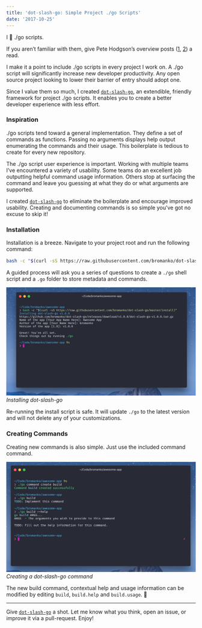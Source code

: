 ```yaml
---
title: 'dot-slash-go: Simple Project ./go Scripts'
date: '2017-10-25'
---
```

I 💛 ./go scripts.

If you aren’t familiar with them, give Pete Hodgson’s overview posts ([1](https://www.thoughtworks.com/insights/blog/praise-go-script-part-i), [2](https://www.thoughtworks.com/insights/blog/praise-go-script-part-ii)) a read.

I make it a point to include ./go scripts in every project I work on. A ./go script will significantly increase new developer productivity. Any open source project looking to lower their barrier of entry should adopt one.

Since I value them so much, I created [`dot-slash-go`](https://github.com/bromanko/dot-slash-go), an extendible, friendly framework for project ./go scripts. It enables you to create a better developer experience with less effort.

### Inspiration

./go scripts tend toward a general implementation. They define a set of commands as functions. Passing no arguments displays help output enumerating the commands and their usage. This boilerplate is tedious to create for every new repository.

The ./go script user experience is important. Working with multiple teams I’ve encountered a variety of usability. Some teams do an excellent job outputting helpful command usage information. Others stop at surfacing the command and leave you guessing at what they do or what arguments are supported.

I created [`dot-slash-go`](https://github.com/bromanko/dot-slash-go) to eliminate the boilerplate and encourage improved usability. Creating and documenting commands is so simple you’ve got no excuse to skip it!

### Installation

Installation is a breeze. Navigate to your project root and run the following command:

```bash
bash -c "$(curl -sS https://raw.githubusercontent.com/bromanko/dot-slash-go/master/install)"
```

A guided process will ask you a series of questions to create a `./go` shell script and a `.go` folder to store metadata and commands.

![Installing dot-slash-go](installing-dot-slash-go.png)
_Installing dot-slash-go_

Re-running the install script is safe. It will update `./go` to the latest version and will not delete any of your customizations.

### Creating Commands

Creating new commands is also simple. Just use the included command command.

![Creating Commands](creating-commands.png)
_Creating a dot-slash-go command_

The new build command, contextual help and usage information can be modified by editing `build`, `build.help` and `build.usage`. 🎉

---

Give [`dot-slash-go`](https://github.com/bromanko/dot-slash-go) a shot. Let me know what you think, open an issue, or improve it via a pull-request. Enjoy!
